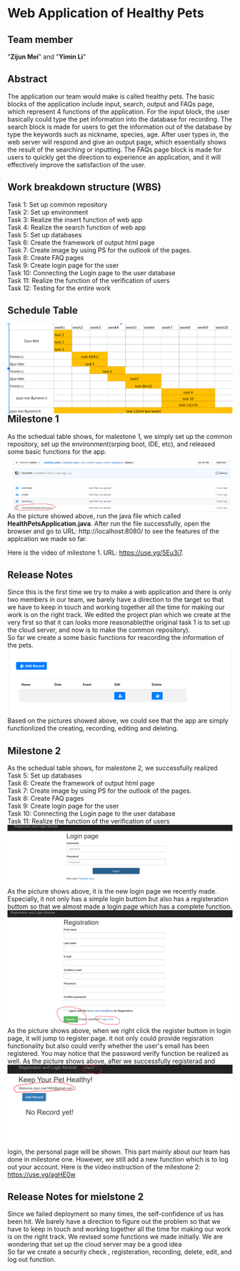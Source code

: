 # Web Application of Healthy Pets
## Team member
"**Zijun Mei**" and "**Yimin Li**"<br />
## Abstract
The application our team would make is called healthy pets. The basic blocks of the application include input, search, output and FAQs page, which represent 4 functions of the application. For the input block, the user basically could type the pet information into the database for recording. The search block is made for users to get the information out of the database by type the keywords such as nickname, species, age. After user types in, the web server will respond and give an output page, which essentially shows the result of the searching or inputting. The FAQs page block is made for users to quickly get the direction to experience an application, and it will effectively improve the satisfaction of the user.
## Work breakdown structure (WBS) 
Task 1: Set up common repository<br />
Task 2: Set up environment<br />
Task 3: Realize the insert function of web app<br />
Task 4: Realize the search function of web app<br />
Task 5: Set up databases<br />
Task 6: Create the framework of output html page<br />
Task 7: Create image by using PS for the outlook of the pages.<br />
Task 8: Create FAQ pages<br />
Task 9: Create login page for the user<br />
Task 10: Connecting the Login page to the user database<br />
Task 11: Realize the function of the verification of users<br />
Task 12: Testing for the entire work<br />
## Schedule Table
 <img src="pictures/schedual5.png"
     alt="Markdown Monster icon"
     style="float: left; margin-right: 5px;" />
## Milestone 1
As the schedual table shows, for malestone 1, we simply set up the common repository, set up the environment(srping boot, IDE, etc), and released some basic functions for the app.

 <img src="pictures/p1.png"
     alt="Markdown Monster icon"
     style="float: left; margin-right: 5px;" />
As the picture showed above, run the java file which called **HealthPetsApplication.java**. After run the file successfully, open the browser and go to URL: http://localhost:8080/ to see the features of the applcation we made so far.

Here is the video of milestone 1. URL: https://use.vg/5Eu3i7.
## Release Notes

Since this is the first time we try to make a web application and there is only two members in our team, we barely have a direction to the target so that we have to keep in touch and working together all the time for making our work is on the right track. We edited the project plan which we create at the very first so that it can looks more reasonable(the original task 1 is to set up the cloud server, and now is to make the common repository).<br />
So far we create a some basic functions for reacording the information of the pets.
<img src="pictures/p2.png"
     alt="Markdown Monster icon"
     style="float: left; margin-right: 5px;" />
 
Based on the pictures showed above, we could see that the app are simply functionlized the creating, recording, editing and deleting.
## Milestone 2

As the schedual table shows, for malestone 2, we successfully realized  
Task 5: Set up databases<br />
Task 6: Create the framework of output html page<br />
Task 7: Create image by using PS for the outlook of the pages.<br />
Task 8: Create FAQ pages<br />
Task 9: Create login page for the user<br />
Task 10: Connecting the Login page to the user database<br />
Task 11: Realize the function of the verification of users<br />
     <img src="pictures/loginPage.png"
     alt="Markdown Monster icon"
     style="float: left; margin-right: 5px;" />
     As the picture shows above, it is the new login page we recently made. Especially, it not only has a simple login buttom but also has a registeration buttom so that we almost made a login page which has a complete function.
     <img src="pictures/registerationPage.png"
     alt="Markdown Monster icon"
     style="float: left; margin-right: 5px;" />
     As the picture shows above, when we right click the register buttom in login page, it will jump to register page. it not only could provide regisration functionality but also could verify whether the user's email has been registered. You may notice that the password verify function be realized as well.
     <img src="pictures/PersonalPage.png"
     alt="Markdown Monster icon"
     style="float: left; margin-right: 5px;" />
     As the picture shows above, after we successfully registerad and login, the personal page will be shown. This part mainly about our team has done in milestone one. However, we still add a new function which is to log out your account.
     Here is the video instruction of the milestone 2: https://use.vg/agHE0w
## Release Notes for mielstone 2

Since we failed deployment so many times, the self-confidence of us has been hit. We barely have a direction to figure out the problem so that we have to keep in touch and working together all the time for making our work is on the right track. We revised some functions we made initially. We are wondering that set up the cloud server may be a good idea <br />
So far we create a security check , registeration, recording, delete, edit, and log out function.
